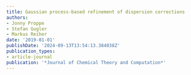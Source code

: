 ```yaml
---
title: Gaussian process-based refinement of dispersion corrections
authors:
- Jonny Proppe
- Stefan Gugler
- Markus Reiher
date: '2019-01-01'
publishDate: '2024-09-13T13:54:13.384038Z'
publication_types:
- article-journal
publication: '*Journal of Chemical Theory and Computation*'
---
```

